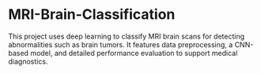 # MRI-Brain-Classification
This project uses deep learning to classify MRI brain scans for detecting abnormalities such as brain tumors. It features data preprocessing, a CNN-based model, and detailed performance evaluation to support medical diagnostics.
